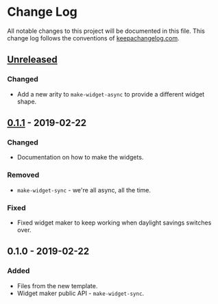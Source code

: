 # Change Log
All notable changes to this project will be documented in this file. This change log follows the conventions of [keepachangelog.com](http://keepachangelog.com/).

## [Unreleased]
### Changed
- Add a new arity to `make-widget-async` to provide a different widget shape.

## [0.1.1] - 2019-02-22
### Changed
- Documentation on how to make the widgets.

### Removed
- `make-widget-sync` - we're all async, all the time.

### Fixed
- Fixed widget maker to keep working when daylight savings switches over.

## 0.1.0 - 2019-02-22
### Added
- Files from the new template.
- Widget maker public API - `make-widget-sync`.

[Unreleased]: https://github.com/your-name/card-draw/compare/0.1.1...HEAD
[0.1.1]: https://github.com/your-name/card-draw/compare/0.1.0...0.1.1
